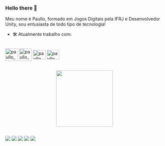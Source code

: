 ### Hello there 👋




Meu nome é Paullo, formado em Jogos Digitais pela IFRJ e Desenvolvedor Unity, sou entusiasta de todo tipo de tecnologia! 

- 🛠 Atualmente trabalho com:
 <div style="display: inline_block"><br>
  <img align="center" alt="paullo_Unity" height="40" width="40" src="https://cdn.jsdelivr.net/gh/devicons/devicon/icons/unity/unity-original.svg"/>
  <img align="center" alt="paullo_C#" height="40" width="40" src="https://cdn.jsdelivr.net/gh/devicons/devicon/icons/csharp/csharp-original.svg" />
  <img align="center" alt="paullo_JS" height="30" width="40" src="https://cdn.jsdelivr.net/gh/devicons/devicon/icons/javascript/javascript-original.svg" />
  <img align="center" alt="paullo_Shader" height="30" width="40" src= "https://img.shields.io/badge/-HLSL-blueviolet"/>
  
</div>

##




##

<div align="center">
  <a href="https://github.com/iampaullo">
  <img height="180em" src="https://github-readme-stats.vercel.app/api/top-langs/?username=IAmPaullo&layout=compact&langs_count=7&theme=monokai"/>
</div>

  
 
  
  ##
  
  <div> 
  
  <a href="https://iampaullo.itch.io" target="_blank"><img src="https://img.shields.io/badge/Itch.io-FA5C5C?style=for-the-badge&logo=itch.io&logoColor=white"
  target="_blank"></a>
 	<a href="https://play.google.com/store/apps/developer?id=UnderDog" target="_blank"><img src="https://img.shields.io/badge/Google_Play-414141?style=for-the-badge&logo=google-play&logoColor=white" target="_blank"></a>
 <a href="https://discord.com/users/IAmPaullo#7147" target="_blank"><img src="https://img.shields.io/badge/Discord-7289DA?style=for-the-badge&logo=discord&logoColor=white" target="_blank"></a> 
  <a href = "mailto:paullotsw@gmail.com"><img src="https://img.shields.io/badge/Gmail-D14836?style=for-the-badge&logo=gmail&logoColor=white" target="_blank"></a>
  <a href="https://www.linkedin.com/in/iampaullo/" target="_blank"><img src="https://img.shields.io/badge/-LinkedIn-%230077B5?style=for-the-badge&logo=linkedin&logoColor=white" target="_blank"></a> 
  
